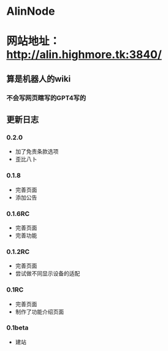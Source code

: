 # AlinNode
# 网站地址：http://alin.highmore.tk:3840/
## 算是机器人的wiki
### 不会写网页瞎写的GPT4写的


## 更新日志

 ### 0.2.0
- 加了免责条款选项
- 歪比八卜

 ### 0.1.8
- 完善页面
- 添加公告

 ### 0.1.6RC
- 完善页面
- 完善功能

 ### 0.1.2RC
- 完善页面
- 尝试做不同显示设备的适配

 ### 0.1RC
- 完善页面
- 制作了功能介绍页面

 ### 0.1beta
- 建站
  
